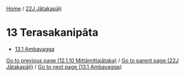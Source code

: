 
[Home](/) / [22J Jātakapāḷi](/tipitaka/22J.md)

# 13 Terasakanipāta

* [13.1 Ambavagga](/tipitaka/22J/13/13.1.md)

[Go to previous page (12.1.10 Mittāmittajātaka)](/tipitaka/22J/12/12.1/12.1.10.md) / [Go to parent page (22J Jātakapāḷi)](/tipitaka/22J/0.md) / [Go to next page (13.1 Ambavagga)](/tipitaka/22J/13/13.1.md)


